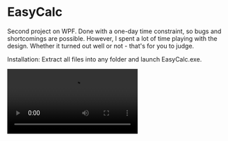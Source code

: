 # EasyCalc
Second project on WPF. Done with a one-day time constraint, so bugs and shortcomings are possible. However, I spent a lot of time playing with the design. Whether it turned out well or not - that's for you to judge.

Installation:
Extract all files into any folder and launch EasyCalc.exe.

<video src='video.mp4'/>
